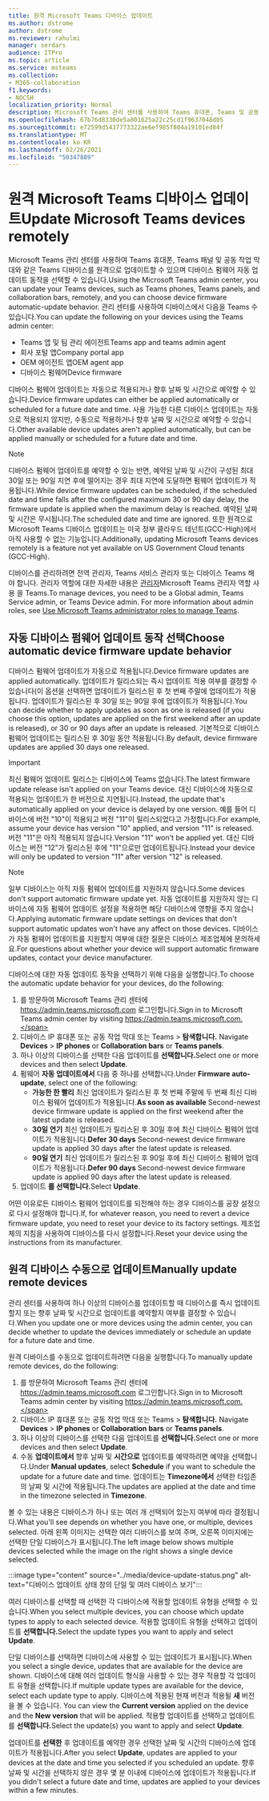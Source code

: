 ```yaml
---
title: 원격 Microsoft Teams 디바이스 업데이트
ms.author: dstrome
author: dstrome
ms.reviewer: rahulmi
manager: serdars
audience: ITPro
ms.topic: article
ms.service: msteams
ms.collection:
- M365-collaboration
f1.keywords:
- NOCSH
localization_priority: Normal
description: Microsoft Teams 관리 센터를 사용하여 Teams 휴대폰, Teams 및 공동 작업 표시 막대를 원격으로 Teams 업데이트합니다.
ms.openlocfilehash: 67b76d8330de5a801625a22c25cd1f9637048d05
ms.sourcegitcommit: e72599d5437773322ae6ef985f804a19101ed84f
ms.translationtype: MT
ms.contentlocale: ko-KR
ms.lasthandoff: 02/26/2021
ms.locfileid: "50347889"
---
```

# <a name="update-microsoft-teams-devices-remotely"></a><span data-ttu-id="87103-103">원격 Microsoft Teams 디바이스 업데이트</span><span class="sxs-lookup"><span data-stu-id="87103-103">Update Microsoft Teams devices remotely</span></span>

<span data-ttu-id="87103-104">Microsoft Teams 관리 센터를 사용하여 Teams 휴대폰, Teams 패널 및 공동 작업 막대와 같은 Teams 디바이스를 원격으로 업데이트할 수 있으며 디바이스 펌웨어 자동 업데이트 동작을 선택할 수 있습니다.</span><span class="sxs-lookup"><span data-stu-id="87103-104">Using the Microsoft Teams admin center, you can update your Teams devices, such as Teams phones, Teams panels, and collaboration bars, remotely, and you can choose device firmware automatic-update behavior.</span></span> <span data-ttu-id="87103-105">관리 센터를 사용하여 디바이스에서 다음을 Teams 수 있습니다.</span><span class="sxs-lookup"><span data-stu-id="87103-105">You can update the following on your devices using the Teams admin center:</span></span>

- <span data-ttu-id="87103-106">Teams 앱 및 팀 관리 에이전트</span><span class="sxs-lookup"><span data-stu-id="87103-106">Teams app and teams admin agent</span></span>
- <span data-ttu-id="87103-107">회사 포털 앱</span><span class="sxs-lookup"><span data-stu-id="87103-107">Company portal app</span></span>
- <span data-ttu-id="87103-108">OEM 에이전트 앱</span><span class="sxs-lookup"><span data-stu-id="87103-108">OEM agent app</span></span>
- <span data-ttu-id="87103-109">디바이스 펌웨어</span><span class="sxs-lookup"><span data-stu-id="87103-109">Device firmware</span></span>

<span data-ttu-id="87103-110">디바이스 펌웨어 업데이트는 자동으로 적용되거나 향후 날짜 및 시간으로 예약할 수 있습니다.</span><span class="sxs-lookup"><span data-stu-id="87103-110">Device firmware updates can either be applied automatically or scheduled for a future date and time.</span></span> <span data-ttu-id="87103-111">사용 가능한 다른 디바이스 업데이트는 자동으로 적용되지 않지만, 수동으로 적용하거나 향후 날짜 및 시간으로 예약할 수 있습니다.</span><span class="sxs-lookup"><span data-stu-id="87103-111">Other available device updates aren't applied automatically, but can be applied manually or scheduled for a future date and time.</span></span>

> [!NOTE]
> <span data-ttu-id="87103-112">디바이스 펌웨어 업데이트를 예약할 수 있는 반면, 예약된 날짜 및 시간이 구성된 최대 30일 또는 90일 지연 후에 떨어지는 경우 최대 지연에 도달하면 펌웨어 업데이트가 적용됩니다.</span><span class="sxs-lookup"><span data-stu-id="87103-112">While device firmware updates can be scheduled, if the scheduled date and time falls after the configured maximum 30 or 90 day delay, the firmware update is applied when the maximum delay is reached.</span></span> <span data-ttu-id="87103-113">예약된 날짜 및 시간은 무시됩니다.</span><span class="sxs-lookup"><span data-stu-id="87103-113">The scheduled date and time are ignored.</span></span> <span data-ttu-id="87103-114">또한 원격으로 Microsoft Teams 디바이스 업데이트는 미국 정부 클라우드 테넌트(GCC-High)에서 아직 사용할 수 없는 기능입니다.</span><span class="sxs-lookup"><span data-stu-id="87103-114">Additionally, updating Microsoft Teams devices remotely is a feature not yet available on US Government Cloud tenants (GCC-High).</span></span>

<span data-ttu-id="87103-115">디바이스를 관리하려면 전역 관리자, Teams 서비스 관리자 또는 디바이스 Teams 해야 합니다. 관리자 역할에 대한 자세한 내용은 [관리자](../using-admin-roles.md)Microsoft Teams 관리자 역할 사용 을 Teams.</span><span class="sxs-lookup"><span data-stu-id="87103-115">To manage devices, you need to be a Global admin, Teams Service admin, or Teams Device admin. For more information about admin roles, see [Use Microsoft Teams administrator roles to manage Teams](../using-admin-roles.md).</span></span>

## <a name="choose-automatic-device-firmware-update-behavior"></a><span data-ttu-id="87103-116">자동 디바이스 펌웨어 업데이트 동작 선택</span><span class="sxs-lookup"><span data-stu-id="87103-116">Choose automatic device firmware update behavior</span></span>

<span data-ttu-id="87103-117">디바이스 펌웨어 업데이트가 자동으로 적용됩니다.</span><span class="sxs-lookup"><span data-stu-id="87103-117">Device firmware updates are applied automatically.</span></span> <span data-ttu-id="87103-118">업데이트가 릴리스되는 즉시 업데이트 적용 여부를 결정할 수 있습니다(이 옵션을 선택하면 업데이트가 릴리스된 후 첫 번째 주말에 업데이트가 적용됩니다. 업데이트가 릴리스된 후 30일 또는 90일 후에 업데이트가 적용됩니다.</span><span class="sxs-lookup"><span data-stu-id="87103-118">You can decide whether to apply updates as soon as one is released (if you choose this option, updates are applied on the first weekend after an update is released), or 30 or 90 days after an update is released.</span></span> <span data-ttu-id="87103-119">기본적으로 디바이스 펌웨어 업데이트는 릴리스된 후 30일 동안 적용됩니다.</span><span class="sxs-lookup"><span data-stu-id="87103-119">By default, device firmware updates are applied 30 days one released.</span></span>

> [!IMPORTANT]
> <span data-ttu-id="87103-120">최신 펌웨어 업데이트 릴리스는 디바이스에 Teams 없습니다.</span><span class="sxs-lookup"><span data-stu-id="87103-120">The latest firmware update release isn't applied on your Teams device.</span></span> <span data-ttu-id="87103-121">대신 디바이스에 자동으로 적용되는 업데이트가 한 버전으로 지연됩니다.</span><span class="sxs-lookup"><span data-stu-id="87103-121">Instead, the update that's automatically applied on your device is delayed by one version.</span></span> <span data-ttu-id="87103-122">예를 들어 디바이스에 버전 "10"이 적용되고 버전 "11"이 릴리스되었다고 가정합니다.</span><span class="sxs-lookup"><span data-stu-id="87103-122">For example, assume your device has version "10" applied, and version "11" is released.</span></span> <span data-ttu-id="87103-123">버전 "11"은 아직 적용되지 않습니다.</span><span class="sxs-lookup"><span data-stu-id="87103-123">Version "11" won't be applied yet.</span></span> <span data-ttu-id="87103-124">대신 디바이스는 버전 "12"가 릴리스된 후에 "11"으로만 업데이트됩니다.</span><span class="sxs-lookup"><span data-stu-id="87103-124">Instead your device will only be updated to version "11" after version "12" is released.</span></span>

> [!NOTE]
> <span data-ttu-id="87103-125">일부 디바이스는 아직 자동 펌웨어 업데이트를 지원하지 않습니다.</span><span class="sxs-lookup"><span data-stu-id="87103-125">Some devices don't support automatic firmware update yet.</span></span> <span data-ttu-id="87103-126">자동 업데이트를 지원하지 않는 디바이스에 자동 펌웨어 업데이트 설정을 적용하면 해당 디바이스에 영향을 주지 않습니다.</span><span class="sxs-lookup"><span data-stu-id="87103-126">Applying automatic firmware update settings on devices that don't support automatic updates won't have any affect on those devices.</span></span> <span data-ttu-id="87103-127">디바이스가 자동 펌웨어 업데이트를 지원할지 여부에 대한 질문은 디바이스 제조업체에 문의하세요.</span><span class="sxs-lookup"><span data-stu-id="87103-127">For questions about whether your device will support automatic firmware updates, contact your device manufacturer.</span></span>

<span data-ttu-id="87103-128">디바이스에 대한 자동 업데이트 동작을 선택하기 위해 다음을 실행합니다.</span><span class="sxs-lookup"><span data-stu-id="87103-128">To choose the automatic update behavior for your devices, do the following:</span></span>

1. <span data-ttu-id="87103-129">를 방문하여 Microsoft Teams 관리 센터에 https://admin.teams.microsoft.com 로그인합니다.</span><span class="sxs-lookup"><span data-stu-id="87103-129">Sign in to Microsoft Teams admin center by visiting https://admin.teams.microsoft.com.</span></span>
2. <span data-ttu-id="87103-130">디바이스 IP 휴대폰 또는 공동 작업 막대 또는 Teams  >   **탐색합니다.** </span><span class="sxs-lookup"><span data-stu-id="87103-130">Navigate **Devices** > **IP phones** or **Collaboration bars** or **Teams panels**.</span></span>
3. <span data-ttu-id="87103-131">하나 이상의 디바이스를 선택한 다음 업데이트를 **선택합니다.**</span><span class="sxs-lookup"><span data-stu-id="87103-131">Select one or more devices and then select **Update**.</span></span>
4. <span data-ttu-id="87103-132">펌웨어 **자동 업데이트에서** 다음 중 하나를 선택합니다.</span><span class="sxs-lookup"><span data-stu-id="87103-132">Under **Firmware auto-update**, select one of the following:</span></span>
    - <span data-ttu-id="87103-133">**가능한 한 빨리** 최신 업데이트가 릴리스된 후 첫 번째 주말에 두 번째 최신 디바이스 펌웨어 업데이트가 적용됩니다.</span><span class="sxs-lookup"><span data-stu-id="87103-133">**As soon as available** Second-newest device firmware update is applied on the first weekend after the latest update is released.</span></span>
    - <span data-ttu-id="87103-134">**30일 연기** 최신 업데이트가 릴리스된 후 30일 후에 최신 디바이스 펌웨어 업데이트가 적용됩니다.</span><span class="sxs-lookup"><span data-stu-id="87103-134">**Defer 30 days** Second-newest device firmware update is applied 30 days after the latest update is released.</span></span>
    - <span data-ttu-id="87103-135">**90일 연기** 최신 업데이트가 릴리스된 후 90일 후에 최신 디바이스 펌웨어 업데이트가 적용됩니다.</span><span class="sxs-lookup"><span data-stu-id="87103-135">**Defer 90 days** Second-newest device firmware update is applied 90 days after the latest update is released.</span></span>
5. <span data-ttu-id="87103-136">업데이트 **를 선택합니다.**</span><span class="sxs-lookup"><span data-stu-id="87103-136">Select **Update**.</span></span>

<span data-ttu-id="87103-137">어떤 이유로든 디바이스 펌웨어 업데이트를 되전해야 하는 경우 디바이스를 공장 설정으로 다시 설정해야 합니다.</span><span class="sxs-lookup"><span data-stu-id="87103-137">If, for whatever reason, you need to revert a device firmware update, you need to reset your device to its factory settings.</span></span> <span data-ttu-id="87103-138">제조업체의 지침을 사용하여 디바이스를 다시 설정합니다.</span><span class="sxs-lookup"><span data-stu-id="87103-138">Reset your device using the instructions from its manufacturer.</span></span>  

## <a name="manually-update-remote-devices"></a><span data-ttu-id="87103-139">원격 디바이스 수동으로 업데이트</span><span class="sxs-lookup"><span data-stu-id="87103-139">Manually update remote devices</span></span>

<span data-ttu-id="87103-140">관리 센터를 사용하여 하나 이상의 디바이스를 업데이트할 때 디바이스를 즉시 업데이트할지 또는 향후 날짜 및 시간으로 업데이트를 예약할지 여부를 결정할 수 있습니다.</span><span class="sxs-lookup"><span data-stu-id="87103-140">When you update one or more devices using the admin center, you can decide whether to update the devices immediately or schedule an update for a future date and time.</span></span>

<span data-ttu-id="87103-141">원격 디바이스를 수동으로 업데이트하려면 다음을 실행합니다.</span><span class="sxs-lookup"><span data-stu-id="87103-141">To manually update remote devices, do the following:</span></span>

1. <span data-ttu-id="87103-142">를 방문하여 Microsoft Teams 관리 센터에 https://admin.teams.microsoft.com 로그인합니다.</span><span class="sxs-lookup"><span data-stu-id="87103-142">Sign in to Microsoft Teams admin center by visiting https://admin.teams.microsoft.com.</span></span>
2. <span data-ttu-id="87103-143">디바이스 IP 휴대폰 또는 공동 작업 막대 또는 Teams  >   **탐색합니다.** </span><span class="sxs-lookup"><span data-stu-id="87103-143">Navigate  **Devices** > **IP phones** or **Collaboration bars** or **Teams panels**.</span></span>
3. <span data-ttu-id="87103-144">하나 이상의 디바이스를 선택한 다음 업데이트를 **선택합니다.**</span><span class="sxs-lookup"><span data-stu-id="87103-144">Select one or more devices and then select **Update**.</span></span>
4. <span data-ttu-id="87103-145">수동 **업데이트에서** 향후 날짜 및 **시간으로** 업데이트를 예약하려면 예약을 선택합니다.</span><span class="sxs-lookup"><span data-stu-id="87103-145">Under **Manual updates**, select **Schedule** if you want to schedule the update for a future date and time.</span></span> <span data-ttu-id="87103-146">업데이트는 **Timezone에서** 선택한 타임존의 날짜 및 시간에 적용됩니다.</span><span class="sxs-lookup"><span data-stu-id="87103-146">The updates are applied at the date and time in the timezone selected in **Timezone**.</span></span>

<span data-ttu-id="87103-147">볼 수 있는 내용은 디바이스가 하나 또는 여러 개 선택되어 있는지 여부에 따라 결정됩니다.</span><span class="sxs-lookup"><span data-stu-id="87103-147">What you'll see depends on whether you have one, or multiple, devices selected.</span></span> <span data-ttu-id="87103-148">아래 왼쪽 이미지는 선택한 여러 디바이스를 보여 주며, 오른쪽 이미지에는 선택한 단일 디바이스가 표시됩니다.</span><span class="sxs-lookup"><span data-stu-id="87103-148">The left image below shows multiple devices selected while the image on the right shows a single device selected.</span></span>

:::image type="content" source="../media/device-update-status.png" alt-text="디바이스 업데이트 상태 창의 단일 및 여러 디바이스 보기":::

<span data-ttu-id="87103-150">여러 디바이스를 선택할 때 선택한 각 디바이스에 적용할 업데이트 유형을 선택할 수 있습니다.</span><span class="sxs-lookup"><span data-stu-id="87103-150">When you select multiple devices, you can choose which update types to apply to each selected device.</span></span> <span data-ttu-id="87103-151">적용할 업데이트 유형을 선택하고 업데이트를 **선택합니다.**</span><span class="sxs-lookup"><span data-stu-id="87103-151">Select the update types you want to apply and select **Update**.</span></span>

<span data-ttu-id="87103-152">단일 디바이스를 선택하면 디바이스에 사용할 수 있는 업데이트가 표시됩니다.</span><span class="sxs-lookup"><span data-stu-id="87103-152">When you select a single device, updates that are available for the device are shown.</span></span> <span data-ttu-id="87103-153">디바이스에 대해 여러 업데이트 형식을 사용할 수 있는 경우 적용할 각 업데이트 유형을 선택합니다.</span><span class="sxs-lookup"><span data-stu-id="87103-153">If multiple update types are available for the device, select each update type to apply.</span></span> <span data-ttu-id="87103-154">디바이스에 적용된 현재 버전과 적용될 **새** 버전을 볼 수 있습니다. </span><span class="sxs-lookup"><span data-stu-id="87103-154">You can view the **Current version** applied on the device and the **New version** that will be applied.</span></span> <span data-ttu-id="87103-155">적용할 업데이트를 선택하고 업데이트를 **선택합니다.**</span><span class="sxs-lookup"><span data-stu-id="87103-155">Select the update(s) you want to apply and select **Update**.</span></span>

<span data-ttu-id="87103-156">업데이트를 **선택한** 후 업데이트를 예약한 경우 선택한 날짜 및 시간의 디바이스에 업데이트가 적용됩니다.</span><span class="sxs-lookup"><span data-stu-id="87103-156">After you select **Update**, updates are applied to your devices at the date and time you selected if you scheduled an update.</span></span> <span data-ttu-id="87103-157">향후 날짜 및 시간을 선택하지 않은 경우 몇 분 이내에 디바이스에 업데이트가 적용됩니다.</span><span class="sxs-lookup"><span data-stu-id="87103-157">If you didn't select a future date and time, updates are applied to your devices within a few minutes.</span></span>
